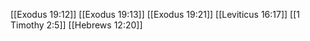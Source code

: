 [[Exodus 19:12]]
[[Exodus 19:13]]
[[Exodus 19:21]]
[[Leviticus 16:17]]
[[1 Timothy 2:5]]
[[Hebrews 12:20]]
